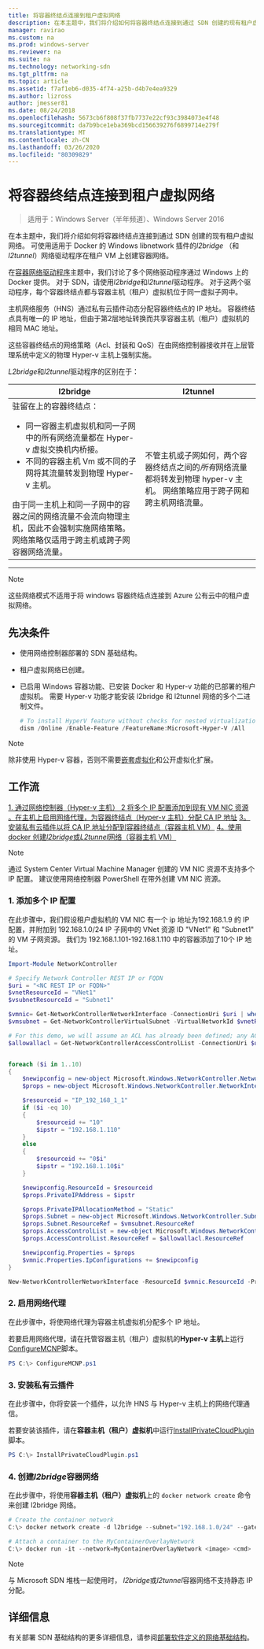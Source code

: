 ```yaml
---
title: 将容器终结点连接到租户虚拟网络
description: 在本主题中，我们将介绍如何将容器终结点连接到通过 SDN 创建的现有租户虚拟网络。 可使用适用于 Docker 的 Windows libnetwork 插件的 l2bridge （和 l2tunnel）网络驱动程序在租户 VM 上创建容器网络。
manager: ravirao
ms.custom: na
ms.prod: windows-server
ms.reviewer: na
ms.suite: na
ms.technology: networking-sdn
ms.tgt_pltfrm: na
ms.topic: article
ms.assetid: f7af1eb6-d035-4f74-a25b-d4b7e4ea9329
ms.author: lizross
author: jmesser81
ms.date: 08/24/2018
ms.openlocfilehash: 5673cb6f808f37fb7737e22cf93c3984073e4f48
ms.sourcegitcommit: da7b9bce1eba369bcd156639276f6899714e279f
ms.translationtype: MT
ms.contentlocale: zh-CN
ms.lasthandoff: 03/26/2020
ms.locfileid: "80309829"
---
```

# <a name="connect-container-endpoints-to-a-tenant-virtual-network"></a>将容器终结点连接到租户虚拟网络

>适用于：Windows Server（半年频道）、Windows Server 2016

在本主题中，我们将介绍如何将容器终结点连接到通过 SDN 创建的现有租户虚拟网络。 可使用适用于 Docker 的 Windows libnetwork 插件的*l2bridge* （和*l2tunnel*）网络驱动程序在租户 VM 上创建容器网络。

在[容器网络驱动程序](https://docs.microsoft.com/virtualization/windowscontainers/container-networking/network-drivers-topologies)主题中，我们讨论了多个网络驱动程序通过 Windows 上的 Docker 提供。 对于 SDN，请使用*l2bridge*和*l2tunnel*驱动程序。 对于这两个驱动程序，每个容器终结点都与容器主机（租户）虚拟机位于同一虚拟子网中。 

主机网络服务（HNS）通过私有云插件动态分配容器终结点的 IP 地址。 容器终结点具有唯一的 IP 地址，但由于第2层地址转换而共享容器主机（租户）虚拟机的相同 MAC 地址。 

这些容器终结点的网络策略（Acl、封装和 QoS）在由网络控制器接收并在上层管理系统中定义的物理 Hyper-v 主机上强制实施。 

*L2bridge*和*l2tunnel*驱动程序的区别在于：


|                                                                                                                                                                                                                                                                            l2bridge                                                                                                                                                                                                                                                                            |                                                                                                 l2tunnel                                                                                                  |
|----------------------------------------------------------------------------------------------------------------------------------------------------------------------------------------------------------------------------------------------------------------------------------------------------------------------------------------------------------------------------------------------------------------------------------------------------------------------------------------------------------------------------------------------------------------|-----------------------------------------------------------------------------------------------------------------------------------------------------------------------------------------------------------|
| 驻留在上的容器终结点： <ul><li>同一容器主机虚拟机和同一子网中的所有网络流量都在 Hyper-v 虚拟交换机内桥接。 </li><li>不同的容器主机 Vm 或不同的子网将其流量转发到物理 Hyper-v 主机。 </li></ul>由于同一主机上和同一子网中的容器之间的网络流量不会流向物理主机，因此不会强制实施网络策略。 网络策略仅适用于跨主机或跨子网容器网络流量。 | 不管主机或子网如何，两个容器终结点之间的*所有*网络流量都将转发到物理 hyper-v 主机。 网络策略应用于跨子网和跨主机网络流量。 |

---

>[!NOTE]
>这些网络模式不适用于将 windows 容器终结点连接到 Azure 公有云中的租户虚拟网络。


## <a name="prerequisites"></a>先决条件
-  使用网络控制器部署的 SDN 基础结构。
-  租户虚拟网络已创建。
-  已启用 Windows 容器功能、已安装 Docker 和 Hyper-v 功能的已部署的租户虚拟机。 需要 Hyper-v 功能才能安装 l2bridge 和 l2tunnel 网络的多个二进制文件。

   ```powershell
   # To install HyperV feature without checks for nested virtualization
   dism /Online /Enable-Feature /FeatureName:Microsoft-Hyper-V /All 
   ```

>[!Note]
>除非使用 Hyper-v 容器，否则不需要[嵌套虚拟化](https://msdn.microsoft.com/virtualization/hyperv_on_windows/user_guide/nesting)和公开虚拟化扩展。 


## <a name="workflow"></a>工作流

[1. 通过网络控制器（Hyper-v 主机）
2 将多个 IP 配置添加到现有 VM NIC 资源](#1-add-multiple-ip-configurations) [。在主机上启用网络代理，为容器终结点（Hyper-v 主机）分配 CA IP 地址](#2-enable-the-network-proxy)
[3。安装私有云插件以将 CA IP 地址分配到容器终结点（容器主机 VM）](#3-install-the-private-cloud-plug-in)
[4。使用 docker 创建*l2bridge*或*L2tunnel*网络（容器主机 VM）](#4-create-an-l2bridge-container-network)

>[!NOTE]
>通过 System Center Virtual Machine Manager 创建的 VM NIC 资源不支持多个 IP 配置。 建议使用网络控制器 PowerShell 在带外创建 VM NIC 资源。

### <a name="1-add-multiple-ip-configurations"></a>1. 添加多个 IP 配置
在此步骤中，我们假设租户虚拟机的 VM NIC 有一个 ip 地址为192.168.1.9 的 IP 配置，并附加到 192.168.1.0/24 IP 子网中的 VNet 资源 ID "VNet1" 和 "Subnet1" 的 VM 子网资源。 我们为 192.168.1.101-192.168.1.110 中的容器添加了10个 IP 地址。

```powershell
Import-Module NetworkController

# Specify Network Controller REST IP or FQDN
$uri = "<NC REST IP or FQDN>"
$vnetResourceId = "VNet1"
$vsubnetResourceId = "Subnet1"

$vmnic= Get-NetworkControllerNetworkInterface -ConnectionUri $uri | where {$_.properties.IpConfigurations.Properties.PrivateIPAddress -eq "192.168.1.9" }
$vmsubnet = Get-NetworkControllerVirtualSubnet -VirtualNetworkId $vnetResourceId -ResourceId $vsubnetResourceId -ConnectionUri $uri

# For this demo, we will assume an ACL has already been defined; any ACL can be applied here
$allowallacl = Get-NetworkControllerAccessControlList -ConnectionUri $uri -ResourceId "AllowAll"


foreach ($i in 1..10)
{
    $newipconfig = new-object Microsoft.Windows.NetworkController.NetworkInterfaceIpConfiguration
    $props = new-object Microsoft.Windows.NetworkController.NetworkInterfaceIpConfigurationProperties

    $resourceid = "IP_192_168_1_1"
    if ($i -eq 10) 
    {
        $resourceid += "10"
        $ipstr = "192.168.1.110"
    }
    else
    {
        $resourceid += "0$i"
        $ipstr = "192.168.1.10$i"
    }

    $newipconfig.ResourceId = $resourceid
    $props.PrivateIPAddress = $ipstr    

    $props.PrivateIPAllocationMethod = "Static"
    $props.Subnet = new-object Microsoft.Windows.NetworkController.Subnet
    $props.Subnet.ResourceRef = $vmsubnet.ResourceRef
    $props.AccessControlList = new-object Microsoft.Windows.NetworkController.AccessControlList
    $props.AccessControlList.ResourceRef = $allowallacl.ResourceRef

    $newipconfig.Properties = $props
    $vmnic.Properties.IpConfigurations += $newipconfig
}

New-NetworkControllerNetworkInterface -ResourceId $vmnic.ResourceId -Properties $vmnic.Properties -ConnectionUri $uri
```

### <a name="2-enable-the-network-proxy"></a>2. 启用网络代理
在此步骤中，将使网络代理为容器主机虚拟机分配多个 IP 地址。 

若要启用网络代理，请在托管容器主机（租户）虚拟机的**Hyper-v 主机**上运行[ConfigureMCNP](https://github.com/Microsoft/SDN/blob/master/Containers/ConfigureMCNP.ps1)脚本。

```powershell
PS C:\> ConfigureMCNP.ps1
```

### <a name="3-install-the-private-cloud-plug-in"></a>3. 安装私有云插件
在此步骤中，你将安装一个插件，以允许 HNS 与 Hyper-v 主机上的网络代理通信。

若要安装该插件，请在**容器主机（租户）虚拟机**中运行[InstallPrivateCloudPlugin](https://github.com/Microsoft/SDN/blob/master/Containers/InstallPrivateCloudPlugin.ps1)脚本。


```powershell
PS C:\> InstallPrivateCloudPlugin.ps1
```

### <a name="4-create-an-l2bridge-container-network"></a>4. 创建*l2bridge*容器网络
在此步骤中，将使用**容器主机（租户）虚拟机**上的 `docker network create` 命令来创建 l2bridge 网络。 

```powershell
# Create the container network
C:\> docker network create -d l2bridge --subnet="192.168.1.0/24" --gateway="192.168.1.1" MyContainerOverlayNetwork

# Attach a container to the MyContainerOverlayNetwork 
C:\> docker run -it --network=MyContainerOverlayNetwork <image> <cmd>
```

>[!NOTE]
>与 Microsoft SDN 堆栈一起使用时， *l2bridge*或*l2tunnel*容器网络不支持静态 IP 分配。

## <a name="more-information"></a>详细信息
有关部署 SDN 基础结构的更多详细信息，请参阅[部署软件定义的网络基础结构](https://docs.microsoft.com/windows-server/networking/sdn/deploy/deploy-a-software-defined-network-infrastructure)。

